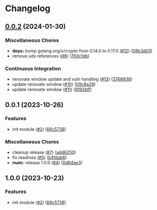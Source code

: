 # Changelog

## [0.0.2](https://github.com/defenseunicorns/terraform-aws-rolesanywhere/compare/v0.0.1...v0.0.2) (2024-01-30)


### Miscellaneous Chores

* **deps:** bump golang.org/x/crypto from 0.14.0 to 0.17.0 ([#12](https://github.com/defenseunicorns/terraform-aws-rolesanywhere/issues/12)) ([09b3d03](https://github.com/defenseunicorns/terraform-aws-rolesanywhere/commit/09b3d03681ba65f7fd5d769961dfc6c9c308d2e3))
* remove uds references ([#8](https://github.com/defenseunicorns/terraform-aws-rolesanywhere/issues/8)) ([793c1db](https://github.com/defenseunicorns/terraform-aws-rolesanywhere/commit/793c1dbc215fa3ffff17f0df657c1d73a322318f))


### Continuous Integration

* renovate window update and vuln handling ([#13](https://github.com/defenseunicorns/terraform-aws-rolesanywhere/issues/13)) ([3768938](https://github.com/defenseunicorns/terraform-aws-rolesanywhere/commit/3768938b8a2667063681f650986c50f17f0d8698))
* update renovate window ([#10](https://github.com/defenseunicorns/terraform-aws-rolesanywhere/issues/10)) ([09c8a29](https://github.com/defenseunicorns/terraform-aws-rolesanywhere/commit/09c8a29a1181085062146b3e97fc1874f543e899))
* update renovate window ([#11](https://github.com/defenseunicorns/terraform-aws-rolesanywhere/issues/11)) ([8192bff](https://github.com/defenseunicorns/terraform-aws-rolesanywhere/commit/8192bff801eafcffb280c73ea50235194d5b25a8))

## 0.0.1 (2023-10-26)


### Features

* init module ([#2](https://github.com/defenseunicorns/terraform-aws-rolesanywhere/issues/2)) ([66c5738](https://github.com/defenseunicorns/terraform-aws-rolesanywhere/commit/66c573837208f59e10353d2c70342cb1046cffd6))


### Miscellaneous Chores

* cleanup release ([#7](https://github.com/defenseunicorns/terraform-aws-rolesanywhere/issues/7)) ([add6250](https://github.com/defenseunicorns/terraform-aws-rolesanywhere/commit/add6250123d78327738409ee2c1000129251efb0))
* fix readmes ([#5](https://github.com/defenseunicorns/terraform-aws-rolesanywhere/issues/5)) ([b4fdab6](https://github.com/defenseunicorns/terraform-aws-rolesanywhere/commit/b4fdab63e0ea6e9959584c1768871b89d3b40eea))
* **main:** release 1.0.0 ([#4](https://github.com/defenseunicorns/terraform-aws-rolesanywhere/issues/4)) ([0d64ae3](https://github.com/defenseunicorns/terraform-aws-rolesanywhere/commit/0d64ae3b05958ef8df0208f6765ea22a27ae687e))

## 1.0.0 (2023-10-23)


### Features

* init module ([#2](https://github.com/defenseunicorns/terraform-aws-rolesanywhere/issues/2)) ([66c5738](https://github.com/defenseunicorns/terraform-aws-rolesanywhere/commit/66c573837208f59e10353d2c70342cb1046cffd6))

